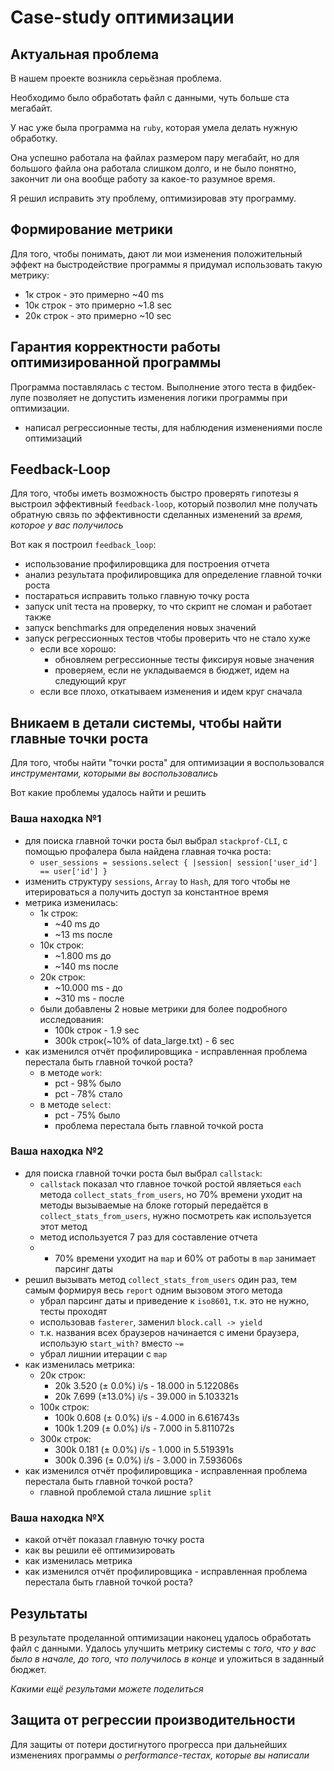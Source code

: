 # Case-study оптимизации

## Актуальная проблема
В нашем проекте возникла серьёзная проблема.

Необходимо было обработать файл с данными, чуть больше ста мегабайт.

У нас уже была программа на `ruby`, которая умела делать нужную обработку.

Она успешно работала на файлах размером пару мегабайт, но для большого файла она работала слишком долго, и не было понятно, закончит ли она вообще работу за какое-то разумное время.

Я решил исправить эту проблему, оптимизировав эту программу.

## Формирование метрики
Для того, чтобы понимать, дают ли мои изменения положительный эффект на быстродействие программы я придумал использовать такую метрику:
- 1к строк - это примерно ~40 ms
- 10к строк - это примерно ~1.8 sec
- 20к строк - это примерно ~10 sec

## Гарантия корректности работы оптимизированной программы
Программа поставлялась с тестом. Выполнение этого теста в фидбек-лупе позволяет не допустить изменения логики программы при оптимизации.
- написал регрессионные тесты, для наблюдения изменениями после оптимизаций

## Feedback-Loop
Для того, чтобы иметь возможность быстро проверять гипотезы я выстроил эффективный `feedback-loop`, который позволил мне получать обратную связь по эффективности сделанных изменений за *время, которое у вас получилось*

Вот как я построил `feedback_loop`: 
- использование профилировщика для построения отчета
- анализ результата профилировщика для определение главной точки роста
- постараться исправить только главную точку роста
- запуск unit теста на проверку, то что скрипт не сломан и работает также
- запуск benchmarks для определения новых значений
- запуск регрессионных тестов чтобы проверить что не стало хуже
  - если все хорошо:
    - обновляем регрессионные тесты фиксируя новые значения
    - проверяем, если не укладываемся в бюджет, идем на следующий круг
  - если все плохо, откатываем изменения и идем круг сначала
 

## Вникаем в детали системы, чтобы найти главные точки роста
Для того, чтобы найти "точки роста" для оптимизации я воспользовался *инструментами, которыми вы воспользовались*

Вот какие проблемы удалось найти и решить

### Ваша находка №1
- для поиска главной точки роста был выбрал `stackprof-CLI`, с помощью профалера была найдена главная точка роста:
  - `user_sessions = sessions.select { |session| session['user_id'] == user['id'] }`
- изменить структуру `sessions`, `Array` to `Hash`, для того чтобы не итерироваться а получить доступ за константное время
- метрика изменилась:
  - 1к строк:
    - ~40 ms до
    - ~13 ms после 
  - 10к строк:
    - ~1.800 ms до
    - ~140 ms после
  - 20к строк:
    - ~10.000 ms - до
    - ~310 ms - после
  - были добавлены 2 новые метрики для более подробного исследования:
    - 100k строк - 1.9 sec
    - 300k строк(~10% of data_large.txt) - 6 sec
- как изменился отчёт профилировщика - исправленная проблема перестала быть главной точкой роста?
  - в методе `work`:
    - pct - 98% было
    - pct - 78% стало
  - в методе `select`:
    - pct - 75% было
    - проблема перестала быть главной точкой роста

### Ваша находка №2
- для поиска главной точки роста был выбрал `callstack`:
  - `callstack` показал что главное точкой ростой являеться `each` метода `collect_stats_from_users`, но 70% времени уходит на методы вызываемые на блоке готорый передаётся в `collect_stats_from_users`, нужно посмотреть как используется этот метод
  - метод используется 7 раз для составление отчета
  - + 70% времени уходит на `map` и 60% от работы в `map` занимает парсинг даты
- решил вызывать метод `collect_stats_from_users` один раз, тем самым формируя  весь `report` одним вызовом этого метода
  - убрал парсинг даты и приведение к `iso8601`, т.к. это не нужно, тесты проходят
  - использовав `fasterer`, заменил `block.call -> yield`
  - т.к. названия всех браузеров начинается с имени браузера, использую `start_with?` вместо `~=`
  - убрал лишнии итерации с `map`
- как изменилась метрика:
  - 20к строк:
    - 20k 3.520 (± 0.0%) i/s - 18.000 in 5.122086s
    - 20k 7.699 (±13.0%) i/s - 39.000 in 5.103321s
  - 100к строк:
    - 100k 0.608 (± 0.0%) i/s - 4.000 in 6.616743s
    - 100k 1.209 (± 0.0%) i/s - 7.000 in 5.811072s
  - 300к строк:
    - 300k 0.181 (± 0.0%) i/s - 1.000 in 5.519391s
    - 300k 0.396 (± 0.0%) i/s - 3.000 in 7.593606s
- как изменился отчёт профилировщика - исправленная проблема перестала быть главной точкой роста?
  - главной проблемой стала лишние `split` 

### Ваша находка №X
- какой отчёт показал главную точку роста
- как вы решили её оптимизировать
- как изменилась метрика
- как изменился отчёт профилировщика - исправленная проблема перестала быть главной точкой роста?

## Результаты
В результате проделанной оптимизации наконец удалось обработать файл с данными.
Удалось улучшить метрику системы с *того, что у вас было в начале, до того, что получилось в конце* и уложиться в заданный бюджет.

*Какими ещё результами можете поделиться*

## Защита от регрессии производительности
Для защиты от потери достигнутого прогресса при дальнейших изменениях программы *о performance-тестах, которые вы написали*

